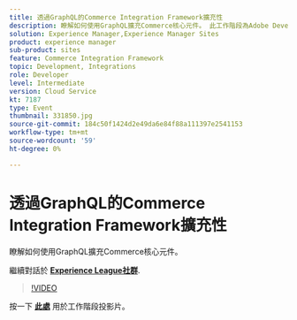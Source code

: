 ```yaml
---
title: 透過GraphQL的Commerce Integration Framework擴充性
description: 瞭解如何使用GraphQL擴充Commerce核心元件。 此工作階段為Adobe Developers Live內容事件的一部分。
solution: Experience Manager,Experience Manager Sites
product: experience manager
sub-product: sites
feature: Commerce Integration Framework
topic: Development, Integrations
role: Developer
level: Intermediate
version: Cloud Service
kt: 7187
type: Event
thumbnail: 331850.jpg
source-git-commit: 184c50f1424d2e49da6e84f88a111397e2541153
workflow-type: tm+mt
source-wordcount: '59'
ht-degree: 0%

---
```



# 透過GraphQL的Commerce Integration Framework擴充性

瞭解如何使用GraphQL擴充Commerce核心元件。

繼續對話於 **[Experience League社群](http://adobe.ly/36Yd3v6)**.

>[!VIDEO](https://video.tv.adobe.com/v/331850/?quality=12&learn=on&hidetitle=true)

按一下 **[此處](/help/adobe-developers-live/assets/cif-extensibility-graphql.pdf)** 用於工作階段投影片。
